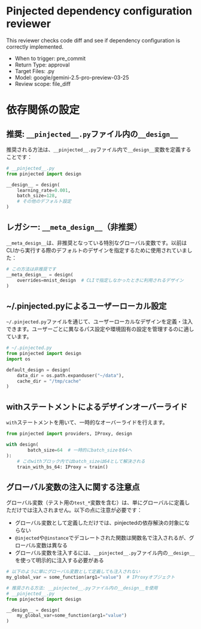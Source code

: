 # Pinjected dependency configuration reviewer
This reviewer checks code diff and see if dependency configuration is correctly implemented.
- When to trigger: pre_commit
- Return Type: approval
- Target Files: .py
- Model: google/gemini-2.5-pro-preview-03-25
- Review scope: file_diff

# 依存関係の設定

## 推奨: `__pinjected__.py`ファイル内の`__design__`

推奨される方法は、`__pinjected__.py`ファイル内で`__design__`変数を定義することです：

```python
# __pinjected__.py
from pinjected import design

__design__ = design(
    learning_rate=0.001,
    batch_size=128,
    # その他のデフォルト設定
)
```

## レガシー: `__meta_design__`（非推奨）

`__meta_design__`は、非推奨となっている特別なグローバル変数です。以前はCLIから実行する際のデフォルトのデザインを指定するために使用されていました：

```python
# この方法は非推奨です
__meta_design__ = design(
    overrides=mnist_design  # CLIで指定しなかったときに利用されるデザイン
)
```

## ~/.pinjected.pyによるユーザーローカル設定

`~/.pinjected.py`ファイルを通じて、ユーザーローカルなデザインを定義・注入できます。ユーザーごとに異なるパス設定や環境固有の設定を管理するのに適しています。

```python
# ~/.pinjected.py
from pinjected import design
import os

default_design = design(
    data_dir = os.path.expanduser("~/data"),
    cache_dir = "/tmp/cache"
)
```

## withステートメントによるデザインオーバーライド

`with`ステートメントを用いて、一時的なオーバーライドを行えます。

```python
from pinjected import providers, IProxy, design

with design(
        batch_size=64  # 一時的にbatch_sizeを64へ
):
    # このwithブロック内ではbatch_sizeは64として解決される
    train_with_bs_64: IProxy = train()
```

## グローバル変数の注入に関する注意点

グローバル変数（テスト用の`test_*`変数を含む）は、単にグローバルに定義しただけでは注入されません。以下の点に注意が必要です：

- グローバル変数として定義しただけでは、pinjectedの依存解決の対象にならない
- `@injected`や`@instance`でデコレートされた関数は関数名で注入されるが、グローバル変数は異なる
- グローバル変数を注入するには、`__pinjected__.py`ファイル内の`__design__`を使って明示的に注入する必要がある

```python
# 以下のように単にグローバル変数として定義しても注入されない
my_global_var = some_function(arg1="value")  # IProxyオブジェクト

# 推奨される方法: __pinjected__.pyファイル内の__design__を使用
# __pinjected__.py
from pinjected import design

__design__ = design(
    my_global_var=some_function(arg1="value")
)
```
